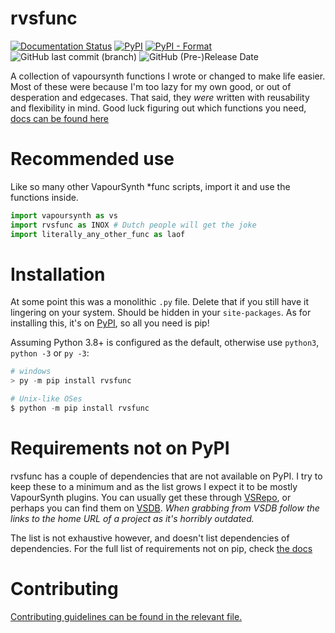 # rvsfunc

[![Documentation Status](https://readthedocs.org/projects/rvsfunc/badge/?version=latest)](https://rvsfunc.tae.moe/en/latest/?badge=latest)
[![PyPI](https://img.shields.io/pypi/v/rvsfunc?color=green&style=plastic)](https://pypi.org/project/rvsfunc)
[![PyPI - Format](https://img.shields.io/pypi/format/rvsfunc?logo=python&style=plastic)](https://pypi.org/project/rvsfunc)
![GitHub last commit (branch)](https://img.shields.io/github/last-commit/RivenSkaye/rvsfunc/master?logo=github&logoColor=lightblue&style=plastic)
![GitHub (Pre-)Release Date](https://img.shields.io/github/release-date-pre/RivenSkaye/rvsfunc?logo=github&logoColor=lightblue&style=plastic)


A collection of vapoursynth functions I wrote or changed to make life easier.
Most of these were because I'm too lazy for my own good, or out of desperation
and edgecases.
That said, they _were_ written with reusability and flexibility in mind.
Good luck figuring out which functions you need, [docs can be found here](https://rvsfunc.tae.moe/en/latest/#dependencies)

# Recommended use

Like so many other VapourSynth \*func scripts, import it and use the functions inside.
```py
import vapoursynth as vs
import rvsfunc as INOX # Dutch people will get the joke
import literally_any_other_func as laof
```

# Installation

At some point this was a monolithic `.py` file. Delete that if you still have
it lingering on your system. Should be hidden in your `site-packages`.
As for installing this, it's on [PyPI](https://pypi.org/project/rvsfunc/),
so all you need is pip!

Assuming Python 3.8+ is configured as the default, otherwise use `python3`,
`python -3` or `py -3`:
```py
# windows
> py -m pip install rvsfunc

# Unix-like OSes
$ python -m pip install rvsfunc
```

# Requirements not on PyPI

rvsfunc has a couple of dependencies that are not available on PyPI.
I try to keep these to a minimum and as the list grows I expect it to be
mostly VapourSynth plugins. You can usually get these through [VSRepo](https://github.com/vapoursynth/vsrepo),
or perhaps you can find them on [VSDB](https://vsdb.top/).
_When grabbing from VSDB follow the links to the home URL of a project as it's horribly outdated._

The list is not exhaustive however, and doesn't list dependencies of dependencies.
For the full list of requirements not on pip, check [the docs](https://rvsfunc.tae.moe/en/latest/#dependencies)

# Contributing

[Contributing guidelines can be found in the relevant file.](./CONTRIBUTING.md)
